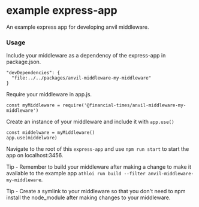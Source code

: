 # example express-app

An example express app for developing anvil middleware.


### Usage

Include your middleware as a dependency of the express-app in package.json.
```
"devDependencies": {
  "file:../../packages/anvil-middleware-my-middleware"
}
```

Require your middleware in app.js.

```
const myMiddleware = require('@financial-times/anvil-middleware-my-middleware')

```

Create an instance of your middleware and include it with `app.use()`
```
const middelware = myMiddleware()
app.use(middelware)
```

Navigate to the root of this `express-app` and use `npm run start` to start the app on localhost:3456.

Tip - Remember to build your middleware after making a change to make it available to the example app `athloi run build --filter anvil-middleware-my-middleware`.

Tip - Create a symlink to your middleware so that you don't need to npm install the node_module after making changes to your middleware.
